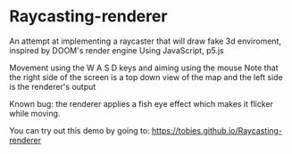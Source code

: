 # Raycasting-renderer
An attempt at implementing a raycaster that will draw fake 3d enviroment, inspired by DOOM's render engine
Using JavaScript, p5.js 

Movement using the W A S D keys and aiming using the mouse
Note that the right side of the screen is a top down view of the map and the left side is the renderer's output

Known bug: the renderer applies a fish eye effect which makes it flicker while moving.

You can try out this demo by going to: https://tobies.github.io/Raycasting-renderer
